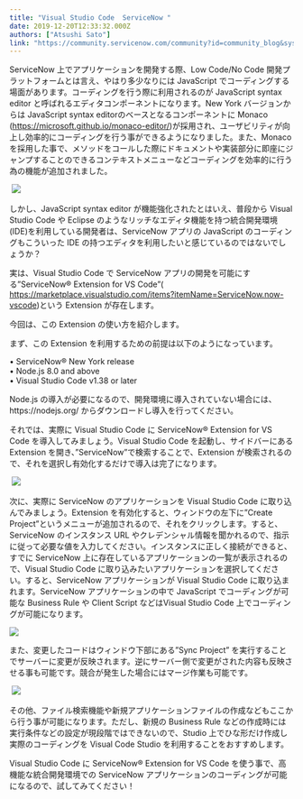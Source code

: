 ```yaml
---
title: "Visual Studio Code  ServiceNow "
date: 2019-12-20T12:33:32.000Z
authors: ["Atsushi Sato"]
link: "https://community.servicenow.com/community?id=community_blog&sys_id=f3c88b06dbf94c501cd8a345ca961944"
---
```

<p>ServiceNow 上でアプリケーションを開発する際、Low Code/No Code 開発プラットフォームとは言え、やはり多少なりには JavaScript でコーディングする場面があります。コーディングを行う際に利用されるのが JavaScript syntax editor と呼ばれるエディタコンポーネントになります。New York バージョンからは JavaScript syntax editorのベースとなるコンポーネントに Monaco (<a href="https://microsoft.github.io/monaco-editor/" rel="nofollow">https://microsoft.github.io/monaco-editor/</a>)が採用され、ユーザビリティが向上し効率的にコーディングを行う事ができるようになりました。また、Monaco を採用した事で、メソッドをコールした際にドキュメントや実装部分に即座にジャンプすることのできるコンテキストメニューなどコーディングを効率的に行う為の機能が追加されました。</p>
<p> <img src="https://community.servicenow.com/806887c2dbf94c501cd8a345ca9619b2.iix" /></p>
<p>しかし、JavaScript syntax editor が機能強化されたとはいえ、普段から Visual Studio Code や Eclipse のようなリッチなエディタ機能を持つ統合開発環境(IDE)を利用している開発者は、ServiceNow アプリの JavaScript のコーディングもこういった IDE の持つエディタを利用したいと感じているのではないでしょうか&#xff1f;</p>
<p>実は、Visual Studio Code で ServiceNow アプリの開発を可能にする”ServiceNow® Extension for VS Code”( <a href="https://marketplace.visualstudio.com/items?itemName&#61;ServiceNow.now-vscode" rel="nofollow">https://marketplace.visualstudio.com/items?itemName&#61;ServiceNow.now-vscode</a>)という Extension が存在します。</p>
<p>今回は、この Extension の使い方を紹介します。</p>
<p>まず、この Extension を利用するための前提は以下のようになっています。</p>
<p>• ServiceNow® New York release<br />• Node.js 8.0 and above<br />• Visual Studio Code v1.38 or later</p>
<p>Node.js の導入が必要になるので、開発環境に導入されていない場合には、https://nodejs.org/ からダウンロードし導入を行ってください。</p>
<p>それでは、実際に Visual Studio Code に ServiceNow® Extension for VS Code を導入してみましょう。Visual Studio Code を起動し、サイドバーにある Extension を開き、”ServiceNow”で検索することで、Extension が検索されるので、それを選択し有効化するだけで導入は完了になります。</p>
<p> <img src="https://community.servicenow.com/976847c2dbf94c501cd8a345ca9619f9.iix" /></p>
<p>次に、実際に ServiceNow のアプリケーションを Visual Studio Code に取り込んでみましょう。Extension を有効化すると、ウィンドウの左下に”Create Project”というメニューが追加されるので、それをクリックします。すると、ServiceNow のインスタンス URL やクレデンシャル情報を聞かれるので、指示に従って必要な値を入力してください。インスタンスに正しく接続ができると、すでに ServiceNow 上に存在しているアプリケーションの一覧が表示されるので、Visual Studio Code に取り込みたいアプリケーションを選択してください。すると、ServiceNow アプリケーションが Visual Studio Code に取り込まれます。ServiceNow アプリケーションの中で JavaScript でコーディングが可能な Business Rule や Client Script などはVisual Studio Code 上でコーディングが可能になります。</p>
<p><img src="https://community.servicenow.com/54984fc2dbf94c501cd8a345ca9619bf.iix" /></p>
<p>また、変更したコードはウィンドウ下部にある”Sync Project” を実行することでサーバーに変更が反映されます。逆にサーバー側で変更がされた内容も反映させる事も可能です。競合が発生した場合にはマージ作業も可能です。</p>
<p> <img src="https://community.servicenow.com/b198cfc2dbf94c501cd8a345ca96190a.iix" /></p>
<p>その他、ファイル検索機能や新規アプリケーションファイルの作成などもここから行う事が可能になります。ただし、新規の Business Rule などの作成時には実行条件などの設定が現段階ではできないので、Studio 上でひな形だけ作成し実際のコーディングを Visual Code Studio を利用することをおすすめします。</p>
<p>Visual Studio Code に ServiceNow® Extension for VS Code を使う事で、高機能な統合開発環境での ServiceNow アプリケーションのコーディングが可能になるので、試してみてください&#xff01;</p>